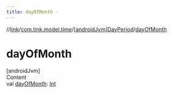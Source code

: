 ```yaml
---
title: dayOfMonth -
---
```

//[link](../../index.md)/[com.tink.model.time](../index.md)/[[androidJvm]DayPeriod](index.md)/[dayOfMonth](day-of-month.md)



# dayOfMonth  
[androidJvm]  
Content  
val [dayOfMonth](day-of-month.md): [Int](https://kotlinlang.org/api/latest/jvm/stdlib/kotlin/-int/index.html)  



